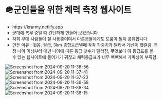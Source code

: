 # 🪖군인들을 위한 체력 측정 웹사이트
- https://krarmy.netlify.app
- 군대에 복무 중일 때 간단하게 만들어 보았습니다
- 저희 부대 사람들이 잘 사용중이여서 다른분들에게도 도움이 될까 공유합니다
- 만든 이유 : 윗몸, 팔굽, 3km 종합등급낼때 각각 가중치가 달라서 계산이 헷갈림, 특정 나이 이상부터 매년 나이에 따른 등급 갯수가 달라짐, 무엇보다 이 등급표를 볼 수 있는 웹사이트에 들어가기 귀찮고 체력등급표가 너무 빽빽해서 가독성이 부족함.

![Screenshot from 2024-09-20 11-38-56](https://github.com/user-attachments/assets/44ce6509-c904-46e1-9cba-7f7f1c2955fc)
![Screenshot from 2024-09-20 11-37-41](https://github.com/user-attachments/assets/aa80bedd-5760-4143-89a4-3a5a2f081e97)
![Screenshot from 2024-09-20 11-37-23](https://github.com/user-attachments/assets/105bf50f-4136-4e17-9d46-8c2ff72b8348)
![Screenshot from 2024-09-20 11-36-58](https://github.com/user-attachments/assets/ebf05599-1c61-4f7f-a6f0-0b546baaa52e)
![Screenshot from 2024-09-20 11-38-34](https://github.com/user-attachments/assets/cea6e637-e815-4fe0-a4d0-75bc83da480c)
![Screenshot from 2024-09-20 11-38-15](https://github.com/user-attachments/assets/c87d4122-daaa-4eb1-bef8-0ff8b088b838)
